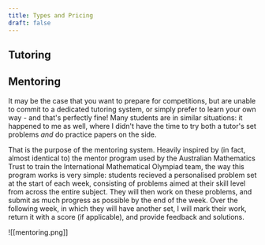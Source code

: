 ```yaml
---
title: Types and Pricing
draft: false
---
```


## Tutoring


## Mentoring

It may be the case that you want to prepare for competitions, but are unable to commit to a dedicated tutoring system, or simply prefer to learn your own way - and that's perfectly fine! Many students are in similar situations: it happened to me as well, where I didn't have the time to try both a tutor's set problems *and* do practice papers on the side.

That is the purpose of the mentoring system. Heavily inspired by (in fact, almost identical to) the mentor program used by the Australian Mathematics Trust to train the International Mathematical Olympiad team, the way this program works is very simple: students recieved a personalised problem set at the start of each week, consisting of problems aimed at their skill level from across the entire subject. They will then work on these problems, and submit as much progress as possible by the end of the week. Over the following week, in which they will have another set, I will mark their work, return it with a score (if applicable), and provide feedback and solutions.

![[mentoring.png]]